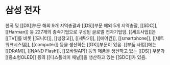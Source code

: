 # 삼성 전자
한국 및 [[DX]]부문 해외 9개 지역총괄과 [[DS]]부문 해외 5개 지역총괄, [[SDC]], [[Harman]] 등 227개의 종속기업으로 구성된 글로벌 전자기업임. [[세트사업]]은 [[TV]]를 비롯 [[모니터]], [[냉장고]], [[세탁기]], [[에어컨]], [[smartphone]], [[네트워크시스템]], [[computer]] 등을 생산하는 [[DX]]부문이 있음. [[부품 사업]]에는 [[DRAM]], [[NAND Flash]], [[모바일AP]] 등의 제품을 생산하고 있는 [[DS]] 부문과 [[중소형OLED]] 등의 [[디스플레이 패널]]을 생산하고 있는 [[SDC]]가 있음.